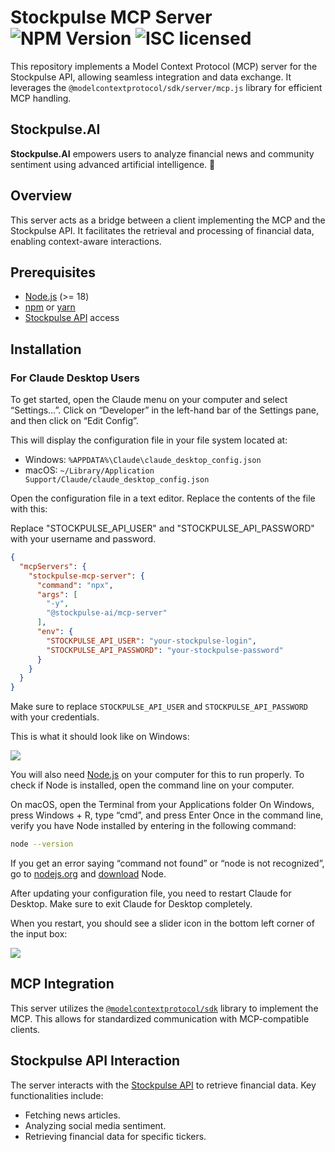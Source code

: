 # Stockpulse MCP Server ![NPM Version](https://img.shields.io/npm/v/%40stockpulse-ai%2Fmcp-server) ![ISC licensed](https://img.shields.io/npm/l/%40stockpulse-ai%2Fmcp-server)

This repository implements a Model Context Protocol (MCP) server for the Stockpulse API, allowing seamless integration and data exchange. It leverages the `@modelcontextprotocol/sdk/server/mcp.js` library for efficient MCP handling.

## Stockpulse.AI

**Stockpulse.AI** empowers users to analyze financial news and community sentiment using advanced artificial intelligence. 🚀

## Overview

This server acts as a bridge between a client implementing the MCP and the Stockpulse API. It facilitates the retrieval and processing of financial data, enabling context-aware interactions.

## Prerequisites

* [Node.js](https://nodejs.org/) (>= 18)
* [npm](https://www.npmjs.com/) or [yarn](https://yarnpkg.com/)
* [Stockpulse API](https://app.stockpulse.ai/pricing) access

## Installation

### For Claude Desktop Users

To get started, open the Claude menu on your computer and select “Settings…”.
Click on “Developer” in the left-hand bar of the Settings pane, and then click on “Edit Config”.

This will display the configuration file in your file system located at:

- Windows: `%APPDATA%\Claude\claude_desktop_config.json`
- macOS: `~/Library/Application Support/Claude/claude_desktop_config.json`

Open the configuration file in a text editor. Replace the contents of the file with this:

Replace "STOCKPULSE_API_USER" and "STOCKPULSE_API_PASSWORD" with your username and password.

```json
{
  "mcpServers": {
    "stockpulse-mcp-server": {
      "command": "npx",
      "args": [
        "-y",
        "@stockpulse-ai/mcp-server"
      ],
      "env": {
        "STOCKPULSE_API_USER": "your-stockpulse-login",
        "STOCKPULSE_API_PASSWORD": "your-stockpulse-password"
      }
    }
  }
}
```

Make sure to replace `STOCKPULSE_API_USER` and `STOCKPULSE_API_PASSWORD` with your credentials.

This is what it should look like on Windows:

<img src="https://raw.githubusercontent.com/stockpulse-ai/mcp-server-typescript/refs/tags/v1.0.0/docs/claude-desktop-1.gif" />

You will also need [Node.js](https://nodejs.org/) on your computer for this to run properly.
To check if Node is installed, open the command line on your computer.

On macOS, open the Terminal from your Applications folder
On Windows, press Windows + R, type “cmd”, and press Enter
Once in the command line, verify you have Node installed by entering in the following command:

```bash
node --version
```
If you get an error saying “command not found” or “node is not recognized”, go to [nodejs.org](https://nodejs.org/) and 
[download](https://nodejs.org/en/download) Node.

After updating your configuration file, you need to restart Claude for Desktop.
Make sure to exit Claude for Desktop completely.

When you restart, you should see a slider icon in the bottom left corner of the input box:

<img src="https://raw.githubusercontent.com/stockpulse-ai/mcp-server-typescript/refs/tags/v1.0.0/docs/claude-desktop-2.gif" />

## MCP Integration

This server utilizes the [`@modelcontextprotocol/sdk`](https://www.npmjs.com/package/@modelcontextprotocol/sdk)
library to implement the MCP. This allows for standardized communication with MCP-compatible clients.

## Stockpulse API Interaction

The server interacts with the [Stockpulse API](https://app.stockpulse.ai/pricing) to retrieve financial data.
Key functionalities include:

* Fetching news articles.
* Analyzing social media sentiment.
* Retrieving financial data for specific tickers.
